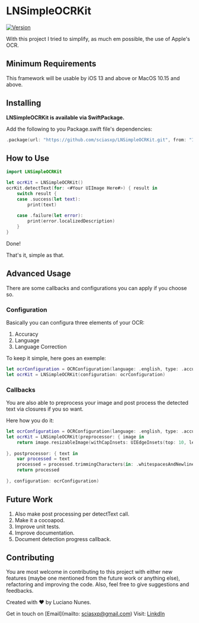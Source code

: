 # LNSimpleOCRKit

[![Version](https://img.shields.io/github/v/release/sciasxp/LNSimpleNetwork?include_prereleases)](https://github.com/sciasxp/LNSimpleNetwork/releases/tag/v1.0.0)


With this project I tried to simplify, as much em possible, the use of Apple's OCR.

## Minimum Requirements

This framework will be usable by iOS 13 and above or MacOS 10.15 and above.

## Installing

**LNSimpleOCRKit is available via SwiftPackage.**

Add the following to you Package.swift file's dependencies:

```swift
.package(url: "https://github.com/sciasxp/LNSimpleOCRKit.git", from: "1.0.0"),
```

## How to Use

```swift
import LNSimpleOCRKit
```

```swift
let ocrKit = LNSimpleOCRKit()
ocrKit.detectText(for: <#Your UIImage Here#>) { result in
    switch result {
    case .success(let text):
        print(text)
        
    case .failure(let error):
        print(error.localizedDescription)
    }
}
```

Done!

That's it, simple as that.

## Advanced Usage

There are some callbacks and configurations you can apply if you choose so.

### Configuration

Basically you can configura three elements of your OCR:
1. Accuracy
2. Language
3. Language Correction

To keep it simple, here goes an exemple:
```swift
let ocrConfiguration = OCRConfiguration(language: .english, type: .accurate, languageCorrection: true)
let ocrKit = LNSimpleOCRKit(configuration: ocrConfiguration)
```

### Callbacks

You are also able to preprocess your image and post process the detected text via closures if you so want.

Here how you do it:
```swift
let ocrConfiguration = OCRConfiguration(language: .english, type: .accurate, languageCorrection: true)
let ocrKit = LNSimpleOCRKit(preprocessor: { image in
    return image.resizableImage(withCapInsets: UIEdgeInsets(top: 10, left: 10, bottom: 10, right: 10))
    
}, postprocessor: { text in
    var processed = text
    processed = processed.trimmingCharacters(in: .whitespacesAndNewlines)
    return processed
    
}, configuration: ocrConfiguration)
```

## Future Work

1. Also make post processing per detectText call.
2. Make it a cocoapod.
3. Improve unit tests.
4. Improve documentation.
5. Document detection progress callback.

## Contributing

You are most welcome in contributing to this project with either new features (maybe one mentioned from the future work or anything else), refactoring and improving the code. Also, feel free to give suggestions and feedbacks. 

Created with ❤️ by Luciano Nunes.

Get in touch on [Email](mailto: sciasxp@gmail.com)
Visit:  [LinkdIn](https://www.linkedin.com/in/lucianonunesdev/)

